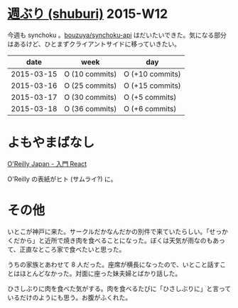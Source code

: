 # [週ぶり (shuburi)][shuburi] 2015-W12

今週も synchoku 。[bouzuya/synchoku-api][] はだいたいできた。気になる部分はあるけど、ひとまずクライアントサイドに移っていきたい。

date       | week            | day
-----------|-----------------|-----------------
2015-03-15 | O (10 commits)  | O (+10 commits)
2015-03-16 | O (25 commits)  | O (+15 commits)
2015-03-17 | O (30 commits)  | O (+5 commits)
2015-03-18 | O (36 commits)  | O (+6 commits)

# よもやまばなし

[O'Reilly Japan - 入門 React](http://www.oreilly.co.jp/books/9784873117195/)

O'Reilly の表紙がヒト (サムライ?) に。

# その他

いとこが神戸に来た。サークルだかなんだかの別件で来ていたらしい。「せっかくだから」と近所で焼き肉を食べることになった。ぼくは天気が雨なのもあって、正直なところ家で食べたいと思った。

うちの家族とあわせて 8 人だった。座席が横長になったので、いとこと話すことはほとんどなかった。対面に座った妹夫婦とばかり話した。

ひさしぶりに肉を食べた気がする。肉を食べるたびに「ひさしぶりに」と言っているだけのようにも思う。お腹がふくれた。

[shuburi]: http://shuburi.org
[bouzuya/synchoku-api]: https://github.com/bouzuya/synchoku-api
